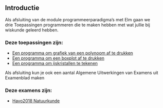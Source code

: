 
<h2>Introductie</h2>
<p>Als afsluiting van de module programmeerparadigma’s met Elm gaan we drie Toepassingen programmeren die te maken hebben met wat jullie bij wiskunde geleerd hebben.</p>
<h3>Deze toepassingen zijn:</h3>
<ul>
    <li><a href="polynoom.ipynb">Een programma om grafiek van een polynoom af te drukken</a></li>
    <li><a href="boxplot.ipynb">Een programma om een boxplot af te drukken</a></li>
    <li><a href="ijskristallen.ipynb">Een programma om ijskristallen te tekenen</a></li>
</ul>
<p>Als afsluiting kun je ook een aantal Algemene Uitwerkingen van Examens uit Examenblad maken</p>
<h3>Deze examens zijn:</h3>
<ul>
    <li><a href="havo2018 natuurkunde.ipynb">Havo2018 Natuurkunde</a></li>    
</ul>
